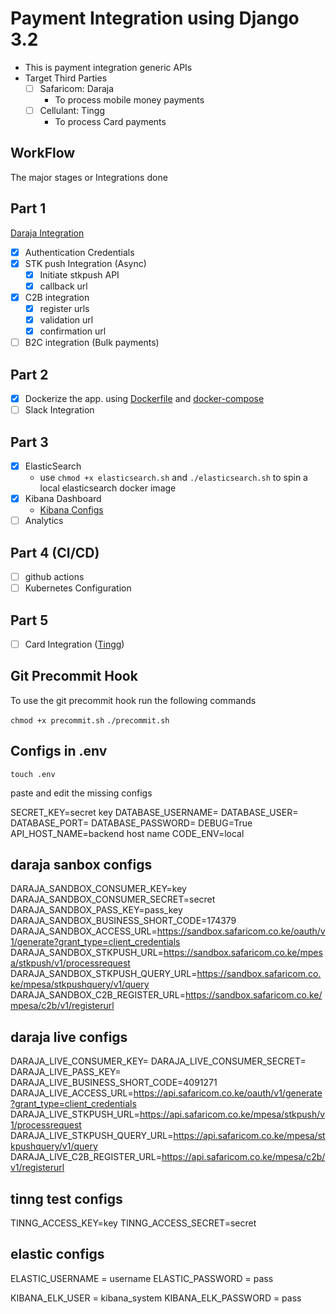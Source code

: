 # Payment Integration using Django 3.2

- This is payment integration generic APIs
- Target Third Parties
  - [ ] Safaricom: Daraja
    - To process mobile money payments
  - [ ] Cellulant: Tingg
    - To process Card payments

## WorkFlow

The major stages or Integrations done

## Part 1

[Daraja Integration](https://developer.safaricom.co.ke/)

- [x] Authentication Credentials
- [x] STK push Integration (Async)
  - [x] Initiate stkpush API
  - [x] callback url
- [x] C2B integration
  - [x] register urls
  - [x] validation url
  - [x] confirmation url
- [ ] B2C integration (Bulk payments)

## Part 2

- [x] Dockerize the app. using [Dockerfile](./Dockerfile) and [docker-compose](./docker-compose.yml)
- [ ] Slack Integration

## Part 3

- [x] ElasticSearch
  - use `chmod +x elasticsearch.sh` and `./elasticsearch.sh` to spin a local elasticsearch docker image
- [x] Kibana Dashboard
  - [Kibana Configs](https://stackoverflow.com/questions/69791608/unable-to-retrieve-version-information-from-elasticsearch-nodes-request-timed-o)
- [ ] Analytics

## Part 4 (CI/CD)

- [ ] github actions
- [ ] Kubernetes Configuration

## Part 5

- [ ] Card Integration ([Tingg](https://tingg.africa/))

## Git Precommit Hook

To use the git precommit hook run the following commands

`chmod +x precommit.sh`
`./precommit.sh`

## Configs in .env

`touch .env`

paste and edit the missing configs

SECRET_KEY=secret key
DATABASE_USERNAME=
DATABASE_USER=
DATABASE_PORT=
DATABASE_PASSWORD=
DEBUG=True
API_HOST_NAME=backend host name
CODE_ENV=local

## daraja sanbox configs

DARAJA_SANDBOX_CONSUMER_KEY=key
DARAJA_SANDBOX_CONSUMER_SECRET=secret
DARAJA_SANDBOX_PASS_KEY=pass_key
DARAJA_SANDBOX_BUSINESS_SHORT_CODE=174379
DARAJA_SANDBOX_ACCESS_URL=<https://sandbox.safaricom.co.ke/oauth/v1/generate?grant_type=client_credentials>
DARAJA_SANDBOX_STKPUSH_URL=<https://sandbox.safaricom.co.ke/mpesa/stkpush/v1/processrequest>
DARAJA_SANDBOX_STKPUSH_QUERY_URL=<https://sandbox.safaricom.co.ke/mpesa/stkpushquery/v1/query>
DARAJA_SANDBOX_C2B_REGISTER_URL=<https://sandbox.safaricom.co.ke/mpesa/c2b/v1/registerurl>

## daraja live configs

DARAJA_LIVE_CONSUMER_KEY=
DARAJA_LIVE_CONSUMER_SECRET=
DARAJA_LIVE_PASS_KEY=
DARAJA_LIVE_BUSINESS_SHORT_CODE=4091271
DARAJA_LIVE_ACCESS_URL=<https://api.safaricom.co.ke/oauth/v1/generate?grant_type=client_credentials>
DARAJA_LIVE_STKPUSH_URL=<https://api.safaricom.co.ke/mpesa/stkpush/v1/processrequest>
DARAJA_LIVE_STKPUSH_QUERY_URL=<https://api.safaricom.co.ke/mpesa/stkpushquery/v1/query>
DARAJA_LIVE_C2B_REGISTER_URL=<https://api.safaricom.co.ke/mpesa/c2b/v1/registerurl>

## tinng test configs

TINNG_ACCESS_KEY=key
TINNG_ACCESS_SECRET=secret

## elastic configs

ELASTIC_USERNAME = username
ELASTIC_PASSWORD = pass

KIBANA_ELK_USER = kibana_system
KIBANA_ELK_PASSWORD = pass
